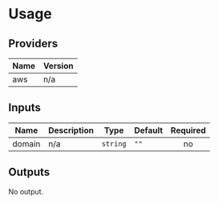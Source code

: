 # Usage
<!--- BEGIN_TF_DOCS --->
## Providers

| Name | Version |
|------|---------|
| aws | n/a |

## Inputs

| Name | Description | Type | Default | Required |
|------|-------------|------|---------|:-----:|
| domain | n/a | `string` | `""` | no |

## Outputs

No output.
<!--- END_TF_DOCS --->
